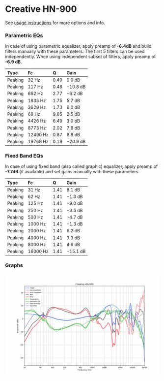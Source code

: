 # Creative HN-900
See [usage instructions](https://github.com/jaakkopasanen/AutoEq#usage) for more options and info.

### Parametric EQs
In case of using parametric equalizer, apply preamp of **-6.4dB** and build filters manually
with these parameters. The first 5 filters can be used independently.
When using independent subset of filters, apply preamp of **-6.9 dB**.

| Type    | Fc       |    Q | Gain     |
|:--------|:---------|:-----|:---------|
| Peaking | 32 Hz    | 0.49 | 9.0 dB   |
| Peaking | 117 Hz   | 0.48 | -10.8 dB |
| Peaking | 662 Hz   | 2.77 | -6.2 dB  |
| Peaking | 1835 Hz  | 1.75 | 5.7 dB   |
| Peaking | 3629 Hz  | 1.73 | 6.0 dB   |
| Peaking | 68 Hz    | 9.65 | 2.5 dB   |
| Peaking | 4426 Hz  | 6.49 | 3.0 dB   |
| Peaking | 8773 Hz  | 2.02 | 7.8 dB   |
| Peaking | 12490 Hz | 0.87 | 8.8 dB   |
| Peaking | 19769 Hz | 0.19 | -20.9 dB |

### Fixed Band EQs
In case of using fixed band (also called graphic) equalizer, apply preamp of **-7.7dB**
(if available) and set gains manually with these parameters.

| Type    | Fc       |    Q | Gain     |
|:--------|:---------|:-----|:---------|
| Peaking | 31 Hz    | 1.41 | 8.1 dB   |
| Peaking | 62 Hz    | 1.41 | -1.3 dB  |
| Peaking | 125 Hz   | 1.41 | -9.0 dB  |
| Peaking | 250 Hz   | 1.41 | -3.5 dB  |
| Peaking | 500 Hz   | 1.41 | -4.7 dB  |
| Peaking | 1000 Hz  | 1.41 | -1.3 dB  |
| Peaking | 2000 Hz  | 1.41 | 6.2 dB   |
| Peaking | 4000 Hz  | 1.41 | 3.3 dB   |
| Peaking | 8000 Hz  | 1.41 | 4.6 dB   |
| Peaking | 16000 Hz | 1.41 | -15.1 dB |

### Graphs
![](./Creative%20HN-900.png)